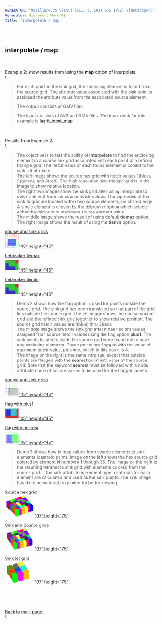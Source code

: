 ```yaml
---
GENERATOR: 'Mozilla/4.75 \[en\] (X11; U; IRIX 6.5 IP32) \[Netscape\]'
Generator: Microsoft Word 98
title: 'interpolate / map'
---
```


 

interpolate / map
-----------------

\
\
Example 2: show results from using the **map** option of interpolate.\
\

> For each point in the sink grid, the enclosing element is found from
> the source grid. The attribute value associated with the sink point is
> assigned the attribute value from the associated source element.

> The output consists of GMV files.

> The input consists of AVS and GMV files. The input deck for this
> example is [lagrit\_input\_map](lagrit_input_map)

\
\
Results from Example 2:\
\

> The objective is to test the ability of **interpolate** to find the
> enclosing element in a coarse hex grid associated with each point of a
> refined triangle grid. The itetclr value of each found element is
> copied to the sink imt attribute.\
> The left image shows the source hex grid with itetclr values 1(blue),
> 2(green), and 3(red). The high resolution sink triangle grid is in the
> image to show relative location.\
> The right two images show the sink grid after using interpolate to
> color sink imt1 from the source itetclr values. The top nodes of the
> sink tri grid are located within two source elements, on shared edge.
> A single element is chosen by the tiebreaker option which selects
> either the mininum or maximum source element value.\
> The middle image shows the result of using default **tiemax** option.\
> The right image shows the result of using the **tiemin** option.

[source and sink grids](../images/view_map01.gif)\
[![](../images/view_map01_TN.GIF)"45"
height="45"](../images/view_map01.gif)

[tiebreaker tiemax](../images/map01_max.gif)\
[![](../images/map01_max_TN.GIF)"45"
height="45"](../images/map01_max.gif)

[tiebreaker tiemin](../images/map01_min.gif)\
[![](../images/map01_min_TN.GIF)"45"
height="45"](../images/map01_min.gif)

> Demo 2 shows how the flag option is used for points outside the source
> grid. The sink grid has been translated so that part of the grid lies
> outside the source grid. The left image shows the course source grid
> and the refined sink grid together to show relative position. The
> source grid itetclr values are 1(blue) thru 3(red).\
> The middle image shows the sink grid after it has had imt values
> assigned from source itetclr values using the flag option **plus1**.
> The sink points located outside the source grid were found not to have
> any enclosing elements. These points are flagged with the value of
> maximum itetclr value, plus one, which in this cas e is 4.\
> The image on the right is the same intrp run, except that outside
> points are flagged with the **nearest** point imt1 value of the source
> grid. Note that the keyword **nearest** must be followed with a node
> attribute name of source values to be used for the flagged points.

[source and sink grids](../images/view_map02.gif)\
[![](../images/view_map02_TN.GIF)"45"
height="45"](../images/view_map02.gif)

[flag with plus1](../images/map02_plus1.gif)\
[![](../images/map02_plus1_TN.GIF)"45"
height="45"](../images/map02_plus1.gif)

[flag with nearest](../images/map02_nearest.gif)\
[![](../images/map02_nearest_TN.GIF)"45"
height="45"](../images/map02_nearest.gif)

> Demo 3 shows how to map values from source elements to sink elements
> (centroid point). Image on the left shows the hex source grid colored
> by element id numbers 1 through 36. The image on the right is the
> resulting tetrahedra sink grid with elements colored from the source
> grid. If the sink attribute is element type, centroids for each
> element are calculated and used as the sink points. The sink image has
> the nine materials exploded for better viewing.

[Source hex grid](../images/map03_src.gif)\
[![](../images/map03_src_TN.GIF)"97"
height="75"](../images/map03_src.gif)

[Sink and Source grids](../images/map03_view.gif)\
[![](../images/map03_view_TN.GIF)"97"
height="75"](../images/map03_view.gif)

[Sink tet grid](../images/map03_sink.gif)\
[![](../images/map03_sink_TN.GIF)"97"
height="75"](../images/map03_sink.gif)

\
\
\
\
[Back to main page.](commands/main_interpolate.html#DEMOS)\
\

